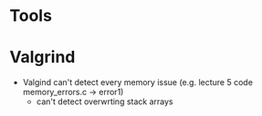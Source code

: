 # Tools



# Valgrind

* Valgind can't detect every memory issue (e.g. lecture 5 code memory_errors.c -> error1)
  * can't detect overwrting stack arrays